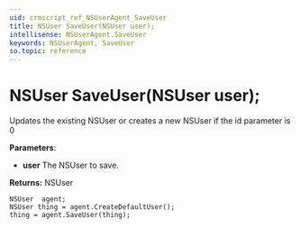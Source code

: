 ```yaml
---
uid: crmscript_ref_NSUserAgent_SaveUser
title: NSUser SaveUser(NSUser user);
intellisense: NSUserAgent.SaveUser
keywords: NSUserAgent, SaveUser
so.topic: reference
---
```


# NSUser SaveUser(NSUser user);

Updates the existing NSUser or creates a new NSUser if the id parameter is 0

**Parameters**:
* **user** The NSUser to save.

**Returns:** NSUser

```crmscript
NSUser  agent;
NSUser thing = agent.CreateDefaultUser();
thing = agent.SaveUser(thing);
```

